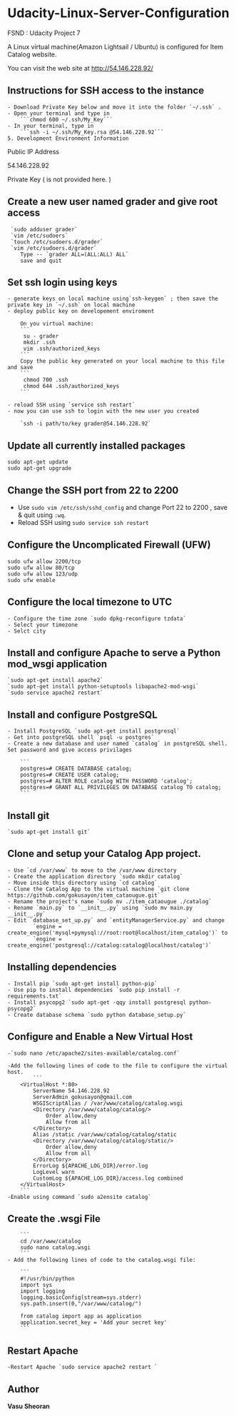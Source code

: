 # Udacity-Linux-Server-Configuration
FSND : Udacity Project 7

A Linux virtual machine(Amazon Lightsail / Ubuntu) is configured for Item Catalog website. 

You can visit the web site at http://54.146.228.92/ 

## Instructions for SSH access to the instance
	- Download Private Key below and move it into the folder `~/.ssh` .
	- Open your terminal and type in
		```chmod 600 ~/.ssh/My_Key```
	- In your terminal, type in
		```ssh -i ~/.ssh/My_Key.rsa @54.146.228.92```
	5. Development Environment Information

Public IP Address

54.146.228.92
	
Private Key ( is not provided here. )

## Create a new user named grader and give root access
	 `sudo adduser grader`
	 `vim /etc/sudoers`
	 `touch /etc/sudoers.d/grader`
	 `vim /etc/sudoers.d/grader`
	 	Type -- `grader ALL=(ALL:ALL) ALL`
	 	save and quit

## Set ssh login using keys
	- generate keys on local machine using`ssh-keygen` ; then save the private key in `~/.ssh` on local machine
	- deploy public key on developement enviroment

		On you virtual machine:
		```
		 su - grader
		 mkdir .ssh
		 vim .ssh/authorized_keys
		```
		Copy the public key generated on your local machine to this file and save
		```
		 chmod 700 .ssh
		 chmod 644 .ssh/authorized_keys
		```
	
	- reload SSH using `service ssh restart`
	- now you can use ssh to login with the new user you created

		`ssh -i path/to/key grader@54.146.228.92`

## Update all currently installed packages

	sudo apt-get update
	sudo apt-get upgrade

## Change the SSH port from 22 to 2200
- Use `sudo vim /etc/ssh/sshd_config` and change Port 22 to 2200 , save & quit using `:wq`.
- Reload SSH using `sudo service ssh restart`

## Configure the Uncomplicated Firewall (UFW)

	sudo ufw allow 2200/tcp
	sudo ufw allow 80/tcp
	sudo ufw allow 123/udp
	sudo ufw enable 
 
## Configure the local timezone to UTC
	- Configure the time zone `sudo dpkg-reconfigure tzdata`
	- Select your timezone 
	- Selct city

## Install and configure Apache to serve a Python mod_wsgi application
	`sudo apt-get install apache2`
	`sudo apt-get install python-setuptools libapache2-mod-wsgi`
	`sudo service apache2 restart`

## Install and configure PostgreSQL
	- Install PostgreSQL `sudo apt-get install postgresql`
	- Get into postgreSQL shell `psql -u postgres`
	- Create a new database and user named `catalog` in postgreSQL shell. Set password and give access privilages
		
		```
		postgres=# CREATE DATABASE catalog;
		postgres=# CREATE USER catalog;
		postgres=# ALTER ROLE catalog WITH PASSWORD 'catalog';
		postgres=# GRANT ALL PRIVILEGES ON DATABASE catalog TO catalog;
		```
	
## Install git
	`sudo apt-get install git`

## Clone and setup your Catalog App project.

	- Use `cd /var/www` to move to the /var/www directory 
	- Create the application directory `sudo mkdir catalog`
	- Move inside this directory using `cd catalog`
	- Clone the Catalog App to the virtual machine `git clone https://github.com/gokusayon/item_cataougue.git`
	- Rename the project's name `sudo mv ./item_cataougue ./catalog`
	- Rename `main.py` to `__init__.py` using `sudo mv main.py __init__.py`
	- Edit `database_set_up.py` and `entityManagerService.py` and change
	 		`engine = create_engine('mysql+pymysql://root:root@localhost/item_catalog')` to 
	 		`engine = create_engine('postgresql://catalog:catalog@localhost/catalog')`

## Installing dependencies
	- Install pip `sudo apt-get install python-pip`
	- Use pip to install dependencies `sudo pip install -r requirements.txt`
	- Install psycopg2 `sudo apt-get -qqy install postgresql python-psycopg2`
	- Create database schema `sudo python database_setup.py`

## Configure and Enable a New Virtual Host
	-`sudo nano /etc/apache2/sites-available/catalog.conf`

	-Add the following lines of code to the file to configure the virtual host. 
			```
		<VirtualHost *:80>
			ServerName 54.146.228.92
			ServerAdmin gokusayon@gmail.com
			WSGIScriptAlias / /var/www/catalog/catalog.wsgi
			<Directory /var/www/catalog/catalog/>
				Order allow,deny
				Allow from all
			</Directory>
			Alias /static /var/www/catalog/catalog/static
			<Directory /var/www/catalog/catalog/static/>
				Order allow,deny
				Allow from all
			</Directory>
			ErrorLog ${APACHE_LOG_DIR}/error.log
			LogLevel warn
			CustomLog ${APACHE_LOG_DIR}/access.log combined
		</VirtualHost>
		```
	-Enable using command `sudo a2ensite catalog`

## Create the .wsgi File
		```
		cd /var/www/catalog
		sudo nano catalog.wsgi 
		```
	- Add the following lines of code to the catalog.wsgi file:
		
		```
		#!/usr/bin/python
		import sys
		import logging
		logging.basicConfig(stream=sys.stderr)
		sys.path.insert(0,"/var/www/catalog/")

		from catalog import app as application
		application.secret_key = 'Add your secret key'
		```

## Restart Apache

	-Restart Apache `sudo service apache2 restart `

## Author
**Vasu Sheoran**